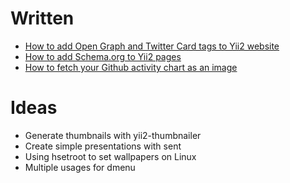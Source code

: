 # Written

* [How to add Open Graph and Twitter Card tags to Yii2 website](001-add-opengraph-twittercard-tags-yii2-website.md)
* [How to add Schema.org to Yii2 pages](002-add-schema-yii2-pages.md)
* [How to fetch your Github activity chart as an image](003-fetch-github-activity-chart-as-image.md) 

# Ideas 

* Generate thumbnails with yii2-thumbnailer
* Create simple presentations with sent
* Using hsetroot to set wallpapers on Linux
* Multiple usages for dmenu





